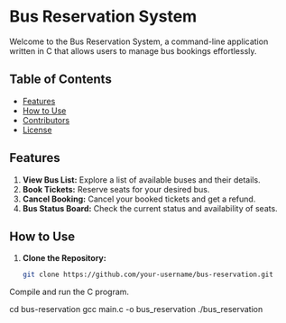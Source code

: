 # Bus Reservation System

Welcome to the Bus Reservation System, a command-line application written in C that allows users to manage bus bookings effortlessly.

## Table of Contents

- [Features](#features)
- [How to Use](#how-to-use)
- [Contributors](#contributors)
- [License](#license)

## Features

1. **View Bus List:** Explore a list of available buses and their details.
2. **Book Tickets:** Reserve seats for your desired bus.
3. **Cancel Booking:** Cancel your booked tickets and get a refund.
4. **Bus Status Board:** Check the current status and availability of seats.

## How to Use

1. **Clone the Repository:**
   ```bash
   git clone https://github.com/your-username/bus-reservation.git

Compile and run the C program.

cd bus-reservation
gcc main.c -o bus_reservation
./bus_reservation
 
